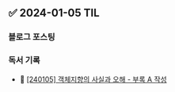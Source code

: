 ## ✅ 2024-01-05 TIL

### 블로그 포스팅

### 독서 기록

- 📝 [[240105] 객체지향의 사실과 오해 - 부록 A 작성](https://github.com/dahyen0o/development-books/commit/5e283006b8318fc5afa5dcf8ce4706d9e38e3384)

